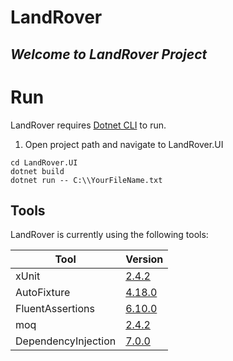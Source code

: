 # LandRover
## _Welcome to LandRover Project_

# Run
LandRover requires [Dotnet CLI](https://learn.microsoft.com/en-us/dotnet/core/tools/) to run.

1. Open project path and navigate to LandRover.UI
```
cd LandRover.UI
dotnet build
dotnet run -- C:\\YourFileName.txt
```

## Tools

LandRover is currently using the following tools:

| Tool | Version |
| ------ | ------ |
| xUnit | [2.4.2](https://www.nuget.org/packages/xunit) |
| AutoFixture | [4.18.0](https://www.nuget.org/packages/AutoFixture) |
| FluentAssertions |[6.10.0](https://github.com/FluentAssertions/FluentAssertions/releases/tag/6.10.0) |
| moq | [2.4.2](https://github.com/moq/moq) |
| DependencyInjection | [7.0.0](https://www.nuget.org/packages/Microsoft.Extensions.DependencyInjection)
